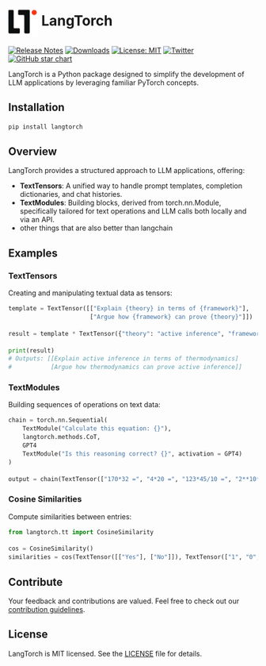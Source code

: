 
# <img src="langtorch_w_background.png" width="60" height="60" alt="LangTorch Logo" style="vertical-align: middle;"> LangTorch

[![Release Notes](https://img.shields.io/github/release/AdamSobieszek/langtorch)](https://github.com/AdamSobieszek/langtorch/releases)
[![Downloads](https://static.pepy.tech/badge/AdamSobieszek/langtorch)](https://pepy.tech/project/langtorch)
[![License: MIT](https://img.shields.io/badge/License-MIT-yellow.svg)](https://opensource.org/licenses/MIT)
[![Twitter](https://img.shields.io/twitter/url/https/twitter.com/AdamSobieszek.svg?style=social&label=Follow%20%40AdamSobieszek)](https://twitter.com/AdamSobieszek)
[![GitHub star chart](https://img.shields.io/github/stars/AdamSobieszek/langtorch?style=social)](https://star-history.com/#AdamSobieszek/langtorch)

[//]: # ([![]&#40;https://dcbadge.vercel.app/api/server/6adMQxSpJS?compact=true&style=flat&#41;]&#40;https://discord.gg/6adMQxSpJS&#41;)


LangTorch is a Python package designed to simplify the development of LLM applications by leveraging familiar PyTorch concepts.

## Installation

```bash
pip install langtorch
```

## Overview

LangTorch provides a structured approach to LLM applications, offering:

- **TextTensors**: A unified way to handle prompt templates, completion dictionaries, and chat histories.
- **TextModules**: Building blocks, derived from torch.nn.Module, specifically tailored for text operations and LLM calls both locally and via an API.
- other things that are also better than langchain
## Examples

### TextTensors

Creating and manipulating textual data as tensors:

```python
template = TextTensor([["Explain {theory} in terms of {framework}"],  
                       ["Argue how {framework} can prove {theory}"]])  

result = template * TextTensor({"theory": "active inference", "framework": "thermodynamics" })

print(result)
# Outputs: [[Explain active inference in terms of thermodynamics]
#           [Argue how thermodynamics can prove active inference]]
```

### TextModules

Building sequences of operations on text data:

```python
chain = torch.nn.Sequential(
    TextModule("Calculate this equation: {}"),
    langtorch.methods.CoT,
    GPT4
    TextModule("Is this reasoning correct? {}", activation = GPT4)
)

output = chain(TextTensor(["170*32 =", "4*20 =", "123*45/10 =", "2**10*5 ="]))
```

### Cosine Similarities

Compute similarities between entries:

```python
from langtorch.tt import CosineSimilarity

cos = CosineSimilarity()
similarities = cos(TextTensor([["Yes"], ["No"]]), TextTensor(["1", "0", "Noo", "Yees"]))
```

## Contribute

Your feedback and contributions are valued. Feel free to check out our [contribution guidelines](#).

## License

LangTorch is MIT licensed. See the [LICENSE](#) file for details.
